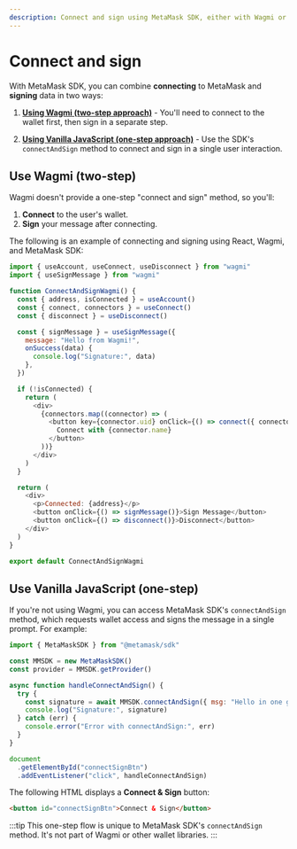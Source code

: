 ```yaml
---
description: Connect and sign using MetaMask SDK, either with Wagmi or Vanilla JavaScript.
---
```


# Connect and sign

With MetaMask SDK, you can combine **connecting** to MetaMask and **signing** data in two ways:

1. [**Using Wagmi (two-step approach)**](#use-wagmi-two-step) - You'll need to connect to the wallet first, then sign in a separate step.

2. [**Using Vanilla JavaScript (one-step approach)**](#use-vanilla-javascript-one-step) - Use the SDK's `connectAndSign` method to connect and sign in a single user interaction.

## Use Wagmi (two-step)

Wagmi doesn't provide a one-step "connect and sign" method, so you'll:

1. **Connect** to the user's wallet.  
2. **Sign** your message after connecting.

The following is an example of connecting and signing using React, Wagmi, and MetaMask SDK:

```js
import { useAccount, useConnect, useDisconnect } from "wagmi"
import { useSignMessage } from "wagmi"

function ConnectAndSignWagmi() {
  const { address, isConnected } = useAccount()
  const { connect, connectors } = useConnect()
  const { disconnect } = useDisconnect()

  const { signMessage } = useSignMessage({
    message: "Hello from Wagmi!",
    onSuccess(data) {
      console.log("Signature:", data)
    },
  })

  if (!isConnected) {
    return (
      <div>
        {connectors.map((connector) => (
          <button key={connector.uid} onClick={() => connect({ connector })}>
            Connect with {connector.name}
          </button>
        ))}
      </div>
    )
  }

  return (
    <div>
      <p>Connected: {address}</p>
      <button onClick={() => signMessage()}>Sign Message</button>
      <button onClick={() => disconnect()}>Disconnect</button>
    </div>
  )
}

export default ConnectAndSignWagmi
```

## Use Vanilla JavaScript (one-step)

If you're not using Wagmi, you can access MetaMask SDK's `connectAndSign` method,
which requests wallet access and signs the message in a single prompt.
For example:

```js
import { MetaMaskSDK } from "@metamask/sdk"

const MMSDK = new MetaMaskSDK()
const provider = MMSDK.getProvider()

async function handleConnectAndSign() {
  try {
    const signature = await MMSDK.connectAndSign({ msg: "Hello in one go!" })
    console.log("Signature:", signature)
  } catch (err) {
    console.error("Error with connectAndSign:", err)
  }
}

document
  .getElementById("connectSignBtn")
  .addEventListener("click", handleConnectAndSign)
```

The following HTML displays a **Connect & Sign** button:

```html
<button id="connectSignBtn">Connect & Sign</button>
```

:::tip
This one-step flow is unique to MetaMask SDK's `connectAndSign` method.
It's not part of Wagmi or other wallet libraries.
:::
